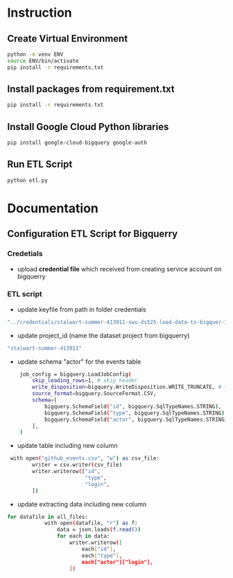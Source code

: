 # Instruction 

## Create Virtual Environment

```sh
python -m venv ENV
source ENV/bin/activate
pip install -r requirements.txt
```

## Install packages from requirement.txt

```sh
pip install -r requirements.txt
```

## Install Google Cloud Python libraries

```sh
pip install google-cloud-bigquery google-auth
```

## Run ETL Script

```sh
python etl.py
```

# Documentation

## Configuration ETL Script for Bigquerry

### Credetials
- upload **credential file** which received from creating service account on bigquerry

### ETL script
- update keyfile from path in folder credentials
```sh 
"../credentials/stalwart-summer-413911-swu-ds525-load-data-to-bigquer-70a5d392516f.json"
```

- update project_id (name the dataset project from bigquerry)
```sh 
"stalwart-summer-413911"
```

- update schema "actor" for the events table
```sh 
    job_config = bigquery.LoadJobConfig(
        skip_leading_rows=1, # skip header
        write_disposition=bigquery.WriteDisposition.WRITE_TRUNCATE, # truncate = replace
        source_format=bigquery.SourceFormat.CSV,
        schema=[
            bigquery.SchemaField("id", bigquery.SqlTypeNames.STRING),
            bigquery.SchemaField("type", bigquery.SqlTypeNames.STRING),
            bigquery.SchemaField("actor", bigquery.SqlTypeNames.STRING),
        ],
    )
```

- update table including new column
```sh 
 with open("github_events.csv", "w") as csv_file:
        writer = csv.writer(csv_file)
        writer.writerow(["id", 
                         "type", 
                         "login",
        ])
```

- update extracting data including new column
```sh 
for datafile in all_files:
            with open(datafile, "r") as f:
                data = json.loads(f.read())
                for each in data:
                    writer.writerow([
                        each["id"], 
                        each["type"],
                        each["actor"]["login"],
                    ])
```